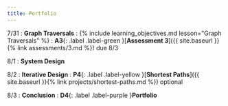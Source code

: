 ```yaml
---
title: Portfolio
---
```


7/31
: **Graph Traversals**
: {% include learning_objectives.md lesson="Graph Traversals" %}
: **A3**{: .label .label-green }[**Assessment 3**]({{ site.baseurl }}{% link assessments/3.md %}) due 8/3

8/1
: **System Design**

8/2
: **Iterative Design**
: **P4**{: .label .label-yellow }[**Shortest Paths**]({{ site.baseurl }}{% link projects/shortest-paths.md %}) optional

8/3
: **Conclusion**
: **D4**{: .label .label-purple }**Portfolio**

